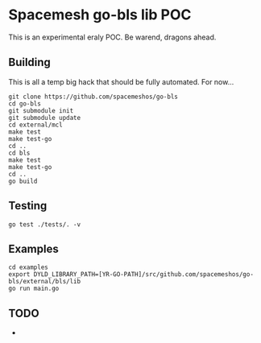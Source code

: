 # Spacemesh go-bls lib POC

This is an experimental eraly POC. Be warend, dragons ahead.

## Building

This is all a temp big hack that should be fully automated. For now...


```
git clone https://github.com/spacemeshos/go-bls
cd go-bls
git submodule init
git submodule update
cd external/mcl
make test
make test-go
cd ..
cd bls
make test
make test-go
cd ..
go build
```

## Testing
```
go test ./tests/. -v
```

## Examples
```
cd examples
export DYLD_LIBRARY_PATH=[YR-GO-PATH]/src/github.com/spacemeshos/go-bls/external/bls/lib
go run main.go

```

## TODO
- 
